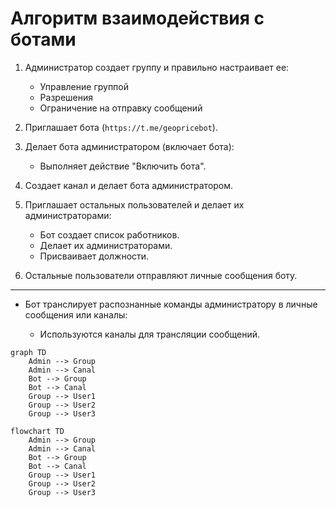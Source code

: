 # Алгоритм взаимодействия с ботами

1. Администратор создает группу и правильно настраивает ее:

   - Управление группой
   - Разрешения
   - Ограничение на отправку сообщений

2. Приглашает бота (`https://t.me/geopricebot`).

3. Делает бота администратором (включает бота):

   - Выполняет действие "Включить бота".

4. Создает канал и делает бота администратором.

5. Приглашает остальных пользователей и делает их администраторами:

   - Бот создает список работников.
   - Делает их администраторами.
   - Присваивает должности.

6. Остальные пользователи отправляют личные сообщения боту.

---

- Бот транслирует распознанные команды администратору в личные сообщения или каналы:

  - Используются каналы для трансляции сообщений.

```mermaid
graph TD
    Admin --> Group
    Admin --> Canal
    Bot --> Group
    Bot --> Canal
    Group --> User1
    Group --> User2
    Group --> User3
```

```mermaid
flowchart TD
    Admin --> Group
    Admin --> Canal
    Bot --> Group
    Bot --> Canal
    Group --> User1
    Group --> User2
    Group --> User3
```

